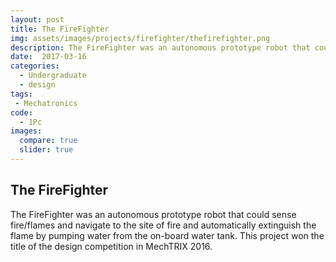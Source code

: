 ```yaml
---
layout: post
title: The FireFighter
img: assets/images/projects/firefighter/thefirefighter.png
description: The FireFighter was an autonomous prototype robot that could sense fire/flames and navigate to the site of fire and automatically extinguish the flame by pumping water from the on-board water tank. This project won the title of the design competition in MechTRIX 2016.
date:  2017-03-16
categories:
  - Undergraduate
  - design 
tags:
 - Mechatronics
code:
  - 1Pc
images:
  compare: true
  slider: true
---
```


## The FireFighter

The FireFighter was an autonomous prototype robot that could sense fire/flames and navigate to the site of fire and automatically extinguish the flame by pumping water from the on-board water tank. This project won the title of the design competition in MechTRIX 2016.

